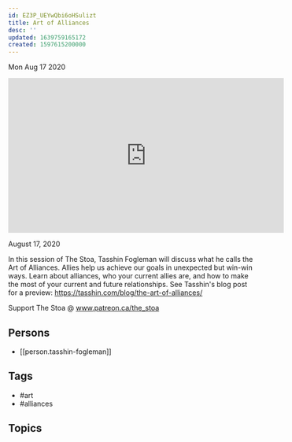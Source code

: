 ```yaml
---
id: EZ3P_UEYwQbi6oHSulizt
title: Art of Alliances
desc: ''
updated: 1639759165172
created: 1597615200000
---
```





Mon Aug 17 2020

<iframe width="560" height="315" src="https://www.youtube.com/embed/JaWjbvq1vv8" title="Art of Alliances w/ Tasshin Fogleman" frameborder="0" allow="accelerometer; autoplay; clipboard-write; encrypted-media; gyroscope; picture-in-picture" allowfullscreen ></iframe>

August 17, 2020

In this session of The Stoa, Tasshin Fogleman will discuss what he calls the Art of Alliances. Allies help us achieve our goals in unexpected but win-win ways. Learn about alliances, who your current allies are, and how to make the most of your current and future relationships. See Tasshin's blog post for a preview: https://tasshin.com/blog/the-art-of-alliances/

Support The Stoa @ www.patreon.ca/the_stoa

## Persons

- [[person.tasshin-fogleman]]

## Tags

- #art
- #alliances

## Topics



